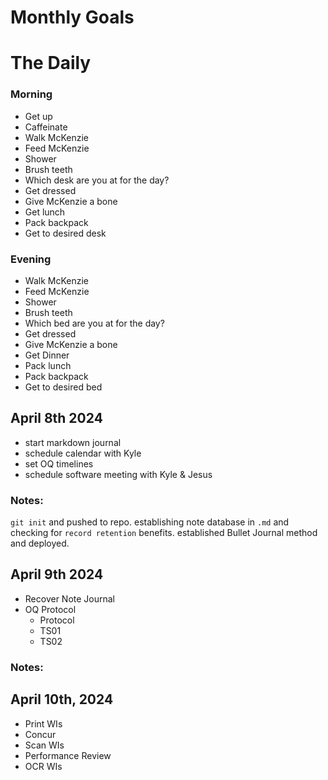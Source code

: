 # Monthly Goals





# The Daily

### Morning
- Get up
- Caffeinate
- Walk McKenzie
- Feed McKenzie
- Shower
- Brush teeth
- Which desk are you at for the day?
- Get dressed
- Give McKenzie a bone
- Get lunch
- Pack backpack
- Get to desired desk


### Evening
- Walk McKenzie
- Feed McKenzie
- Shower
- Brush teeth
- Which bed are you at for the day?
- Get dressed
- Give McKenzie a bone
- Get Dinner
- Pack lunch
- Pack backpack
- Get to desired bed



## April 8th 2024
- start markdown journal
- schedule calendar with Kyle
- set OQ timelines
- schedule software meeting with Kyle & Jesus

### Notes:
`git init` and pushed to repo. establishing note database in `.md` and checking for `record retention` benefits. established Bullet Journal method and deployed.

## April 9th 2024
- Recover Note Journal
- OQ Protocol
    - Protocol
    - TS01
    - TS02
### Notes:

## April 10th, 2024
- Print WIs
- Concur
- Scan WIs
- Performance Review
- OCR WIs